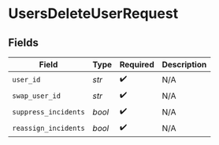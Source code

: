 # UsersDeleteUserRequest


## Fields

| Field                | Type                 | Required             | Description          |
| -------------------- | -------------------- | -------------------- | -------------------- |
| `user_id`            | *str*                | :heavy_check_mark:   | N/A                  |
| `swap_user_id`       | *str*                | :heavy_check_mark:   | N/A                  |
| `suppress_incidents` | *bool*               | :heavy_check_mark:   | N/A                  |
| `reassign_incidents` | *bool*               | :heavy_check_mark:   | N/A                  |